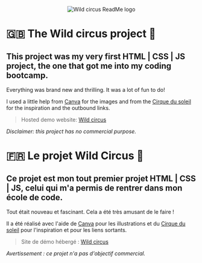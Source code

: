 <p align="center"><img src="https://s26.postimg.org/jl24g4wyx/logowildcircus250.png" alt="Wild circus ReadMe logo")</p>

# 🇬🇧 The Wild circus project 🎪

## This project was my very first HTML | CSS | JS project, the one that got me into my coding bootcamp.

Everything was brand new and thrilling. It was a lot of fun to do!  

I used a little help from [Canva](https://canva.com) for the images and from the [Cirque du soleil](https://www.cirquedusoleil.com/) for the inspiration and the outbound links.

> Hosted demo website: [Wild circus](https://codingk8.github.io/wildcircus/)

*Disclaimer: this project has no commercial purpose.*

# 🇫🇷 Le projet Wild Circus 🎪

## Ce projet est mon tout premier projet HTML | CSS | JS, celui qui m'a permis de rentrer dans mon école de code.

Tout était nouveau et fascinant. Cela a été très amusant de le faire !

Il a été réalisé avec l'aide de [Canva](https://canva.com) pour les illustrations et du [Cirque du soleil](https://www.cirquedusoleil.com/fr) pour l'inspiration et pour les liens sortants.

> Site de démo hébergé : [Wild circus](https://codingk8.github.io/wildcircus/)

*Avertissement : ce projet n'a pas d'objectif commercial.*